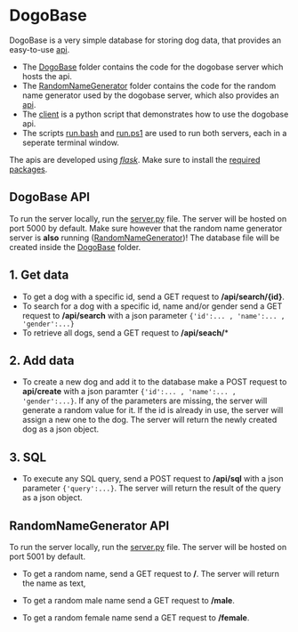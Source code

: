 # DogoBase

DogoBase is a very simple database for storing dog data, that provides an easy-to-use [api](#dogobase-api).
- The [DogoBase](DogoBase) folder contains the code for the dogobase server which hosts the api.
- The [RandomNameGenerator](RandomNameGenerator) folder contains the code for the random name generator used by the dogobase server, which also provides an [api](#randomnamegenerator-api).
- The [client](client.py) is a python script that demonstrates how to use the dogobase api.
- The scripts [run.bash](run.bash) and [run.ps1](run.ps1) are used to run both servers, each in a seperate terminal window.

The apis are developed using [*flask*](https://flask.palletsprojects.com/en/1.1.x/). Make sure to install the [required packages](requirements.txt).

## **DogoBase API**

To run the server locally, run the [server.py](DogoBase/server.py) file. The server will be hosted on port 5000 by default. Make sure however that the random name generator server is **also** running ([RandomNameGenerator](#randomnamegenerator-api))! The database file will be created inside the [DogoBase](DogoBase) folder.

## 1. Get data

 - To get a dog with a specific id, send a GET request to **/api/search/{id}**.
 - To search for a dog with a specific id, name and/or gender send a GET request to **/api/search** with a json parameter `{'id':... , 'name':... , 'gender':...}`
 - To retrieve all dogs, send a GET request to **/api/seach/***

## 2. Add data

- To create a new dog and add it to the database make a POST request to **api/create** with a json paramter `{'id':... , 'name':... , 'gender':...}`. If any of the parameters are missing, the server will generate a random value for it. If the id is already in use, the server will assign a new one to the dog. The server will return the newly created dog as a json object.

## 3. SQL

- To execute any SQL query, send a POST request to **/api/sql** with a json parameter `{'query':...}`. The server will return the result of the query as a json object.

## **RandomNameGenerator API**

To run the server locally, run the [server.py](RandomNameGenerator/server.py) file. The server will be hosted on port 5001 by default.

 - To get a random name, send a GET request to **/**. The server will return the name as text,

 - To get a random male name send a GET request to **/male**.

 - To get a random female name send a GET request to **/female**.
